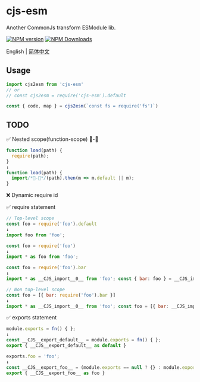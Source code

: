 # cjs-esm

Another CommonJs transform ESModule lib.

[![NPM version](https://img.shields.io/npm/v/cjs-esm.svg?style=flat)](https://npmjs.org/package/cjs-esm)
[![NPM Downloads](https://img.shields.io/npm/dm/cjs-esm.svg?style=flat)](https://npmjs.org/package/cjs-esm)

English | [简体中文](https://github.com/caoxiemeihao/cjs-esm/blob/main/README.zh-CN.md)

## Usage

```js
import cjs2esm from 'cjs-esm'
// or
// const cjs2esm = require('cjs-esm').default

const { code, map } = cjs2esm(`const fs = require('fs')`)
```

## TODO

✅ Nested scope(function-scope) 🚧-🐞

```js
function load(path) {
  require(path);
}
↓
function load(path) {
  import/*🚧-🐞*/(path).then(m => m.default || m);
}
```

❌ Dynamic require id

✅ require statement

```js
// Top-level scope
const foo = require('foo').default
↓
import foo from 'foo';

const foo = require('foo')
↓
import * as foo from 'foo';

const foo = require('foo').bar
↓
import * as __CJS_import__0__ from 'foo'; const { bar: foo } = __CJS_import__0__;

// Non top-level scope
const foo = [{ bar: require('foo').bar }]
↓
import * as __CJS_import__0__ from 'foo'; const foo = [{ bar: __CJS_import__0__.bar }]
```

✅ exports statement

```js
module.exports = fn() { };
↓
const __CJS__export_default__ = module.exports = fn() { };
export { __CJS__export_default__ as default }

exports.foo = 'foo';
↓
const __CJS__export_foo__ = (module.exports == null ? {} : module.exports).foo;
export { __CJS__export_foo__ as foo }
```
